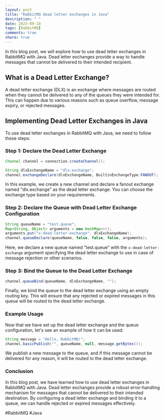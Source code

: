 ```yaml
---
layout: post
title: "RabbitMQ dead letter exchanges in Java"
description: " "
date: 2023-09-18
tags: [RabbitMQ]
comments: true
share: true
---
```


In this blog post, we will explore how to use dead letter exchanges in RabbitMQ with Java. Dead letter exchanges provide a way to handle messages that cannot be delivered to their intended recipient.

## What is a Dead Letter Exchange?

A dead letter exchange (DLX) is an exchange where messages are routed when they cannot be delivered to any of the queues they were intended for. This can happen due to various reasons such as queue overflow, message expiry, or rejected messages.

## Implementing Dead Letter Exchanges in Java

To use dead letter exchanges in RabbitMQ with Java, we need to follow these steps:

### Step 1: Declare the Dead Letter Exchange

```java
Channel channel = connection.createChannel();

String dlxExchangeName = "dlx.exchange";
channel.exchangeDeclare(dlxExchangeName, BuiltinExchangeType.FANOUT);
```

In this example, we create a new channel and declare a fanout exchange named "dlx.exchange" as the dead letter exchange. You can choose the exchange type based on your requirements.

### Step 2: Declare the Queue with Dead Letter Exchange Configuration

```java
String queueName = "test.queue";
Map<String, Object> arguments = new HashMap<>();
arguments.put("x-dead-letter-exchange", dlxExchangeName);
channel.queueDeclare(queueName, false, false, false, arguments);
```

Here, we declare a new queue named "test.queue" with the `x-dead-letter-exchange` argument specifying the dead letter exchange to use in case of message rejection or other scenarios.

### Step 3: Bind the Queue to the Dead Letter Exchange

```java
channel.queueBind(queueName, dlxExchangeName, "");
```

Finally, we bind the queue to the dead letter exchange using an empty routing key. This will ensure that any rejected or expired messages in this queue will be routed to the dead letter exchange.

### Example Usage

Now that we have set up the dead letter exchange and the queue configuration, let's see an example of how it can be used:

```java
String message = "Hello, RabbitMQ!";
channel.basicPublish("", queueName, null, message.getBytes());
```

We publish a new message to the queue, and if this message cannot be delivered for any reason, it will be routed to the dead letter exchange.

### Conclusion

In this blog post, we have learned how to use dead letter exchanges in RabbitMQ with Java. Dead letter exchanges provide a robust error-handling mechanism for messages that cannot be delivered to their intended destination. By configuring a dead letter exchange and binding it to a queue, we can handle rejected or expired messages effectively.

#RabbitMQ #Java